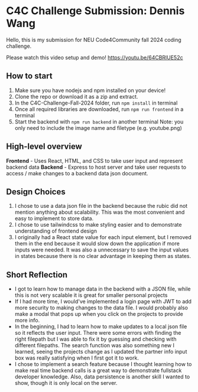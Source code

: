 # C4C Challenge Submission: Dennis Wang

Hello, this is my submission for NEU Code4Community fall 2024 coding challenge.

Please watch this video setup and demo!
https://youtu.be/64CBRlUE52c


## How to start

1. Make sure you have nodejs and npm installed on your device!
2. Clone the repo or download it as a zip and extract.
3. In the C4C-Challenge-Fall-2024 folder, run `npm install` in terminal
4. Once all required libraries are downloaded, run `npm run frontend` in a terminal
5. Start the backend with `npm run backend` in another terminal
   Note: you only need to include the image name and filetype (e.g. youtube.png)

## High-level overview

**Frontend** - Uses React, HTML, and CSS to take user input and represent backend data
**Backend** - Express to host server and take user requests to access / make changes to a backend data json document.

## Design Choices

1. I chose to use a data json file in the backend because the rubic did not mention anything about scalability. This was the most convenient and easy to implement to store data.
2. I chose to use tailwindcss to make styling easier and to demonstrate understanding of frontend design
3. I originally had a React state value for each input element, but I removed them in the end because it would slow down the application if more inputs were needed. It was also a unnecessary to save the input values in states because there is no clear advantage in keeping them as states.

## Short Reflection

- I got to learn how to manage data in the backend with a JSON file, while this is not very scalable it is great for smaller personal projects
- If I had more time, I would've implemented a login page with JWT to add more security to making changes to the data file. I would probably also make a modal that pops up when you click on the projects to provide more info.
- In the beginning, I had to learn how to make updates to a local json file so it reflects the user input. There were some errors with finding the right filepath but I was able to fix it by guessing and checking with different filepaths. The search function was also something new I learned, seeing the projects change as I updated the partner info input box was really satisfying when I first got it to work.
- I chose to implement a search feature because I thought learning how to make real time backend calls is a great way to demonstrate fullstack developer knowledge. Also, data persistence is another skill I wanted to show, though it is only local on the server.
